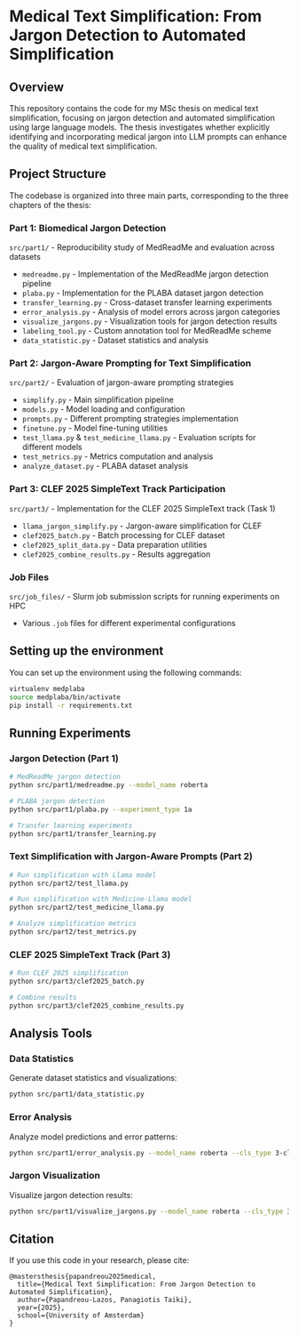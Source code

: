 # Medical Text Simplification: From Jargon Detection to Automated Simplification

## Overview
This repository contains the code for my MSc thesis on medical text simplification, focusing on jargon detection and automated simplification using large language models. The thesis investigates whether explicitly identifying and incorporating medical jargon into LLM prompts can enhance the quality of medical text simplification.

## Project Structure
The codebase is organized into three main parts, corresponding to the three chapters of the thesis:

### Part 1: Biomedical Jargon Detection
`src/part1/` - Reproducibility study of MedReadMe and evaluation across datasets
- `medreadme.py` - Implementation of the MedReadMe jargon detection pipeline
- `plaba.py` - Implementation for the PLABA dataset jargon detection
- `transfer_learning.py` - Cross-dataset transfer learning experiments
- `error_analysis.py` - Analysis of model errors across jargon categories
- `visualize_jargons.py` - Visualization tools for jargon detection results
- `labeling_tool.py` - Custom annotation tool for MedReadMe scheme
- `data_statistic.py` - Dataset statistics and analysis

### Part 2: Jargon-Aware Prompting for Text Simplification
`src/part2/` - Evaluation of jargon-aware prompting strategies
- `simplify.py` - Main simplification pipeline
- `models.py` - Model loading and configuration
- `prompts.py` - Different prompting strategies implementation
- `finetune.py` - Model fine-tuning utilities
- `test_llama.py` & `test_medicine_llama.py` - Evaluation scripts for different models
- `test_metrics.py` - Metrics computation and analysis
- `analyze_dataset.py` - PLABA dataset analysis

### Part 3: CLEF 2025 SimpleText Track Participation
`src/part3/` - Implementation for the CLEF 2025 SimpleText track (Task 1)
- `llama_jargon_simplify.py` - Jargon-aware simplification for CLEF
- `clef2025_batch.py` - Batch processing for CLEF dataset
- `clef2025_split_data.py` - Data preparation utilities
- `clef2025_combine_results.py` - Results aggregation

### Job Files
`src/job_files/` - Slurm job submission scripts for running experiments on HPC
- Various `.job` files for different experimental configurations

## Setting up the environment

You can set up the environment using the following commands:

```bash
virtualenv medplaba
source medplaba/bin/activate
pip install -r requirements.txt
```

## Running Experiments

### Jargon Detection (Part 1)
```bash
# MedReadMe jargon detection
python src/part1/medreadme.py --model_name roberta

# PLABA jargon detection
python src/part1/plaba.py --experiment_type 1a

# Transfer learning experiments
python src/part1/transfer_learning.py
```

### Text Simplification with Jargon-Aware Prompts (Part 2)
```bash
# Run simplification with Llama model
python src/part2/test_llama.py

# Run simplification with Medicine-Llama model
python src/part2/test_medicine_llama.py

# Analyze simplification metrics
python src/part2/test_metrics.py
```

### CLEF 2025 SimpleText Track (Part 3)
```bash
# Run CLEF 2025 simplification
python src/part3/clef2025_batch.py

# Combine results
python src/part3/clef2025_combine_results.py
```

## Analysis Tools

### Data Statistics
Generate dataset statistics and visualizations:
```bash
python src/part1/data_statistic.py
```

### Error Analysis
Analyze model predictions and error patterns:
```bash
python src/part1/error_analysis.py --model_name roberta --cls_type 3-cls
```

### Jargon Visualization
Visualize jargon detection results:
```bash
python src/part1/visualize_jargons.py --model_name roberta --cls_type 3-cls --num_samples 5
```

## Citation
If you use this code in your research, please cite:
```
@mastersthesis{papandreou2025medical,
  title={Medical Text Simplification: From Jargon Detection to Automated Simplification},
  author={Papandreou-Lazos, Panagiotis Taiki},
  year={2025},
  school={University of Amsterdam}
}
```
